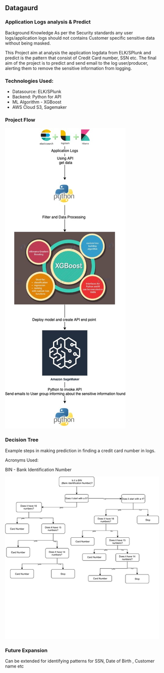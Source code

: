 ## Datagaurd 
### Application Logs analysis & Predict
Background Knowledge
As per the Security standards any user logs/application logs should not contains Customer specific sensitive data without being masked.

This Project aim at analysis the application logdata from ELK/SPlunk and predict is the pattern that consist of Credit Card number, SSN etc. The final aim of the project is to predict and send email to the log user/producer, alerting them to remove the sensitive information from logging. 

### Technologies Used: 
- Datasource: ELK/SPlunk
- Backend: Python for API 
- ML Algorithm - XGBoost
- AWS Cloud S3, Sagemaker

### Project Flow

![](/images/Datagaurd.jpg)

### Decision Tree

Example steps in making prediction in finding a credit card number in logs.

Acronyms Used:

BIN - Bank Identification Number

![](/images/decisionTress.jpg)

### Future Expansion

Can be extended for identifying patterns for SSN, Date of Birth , Customer name etc
